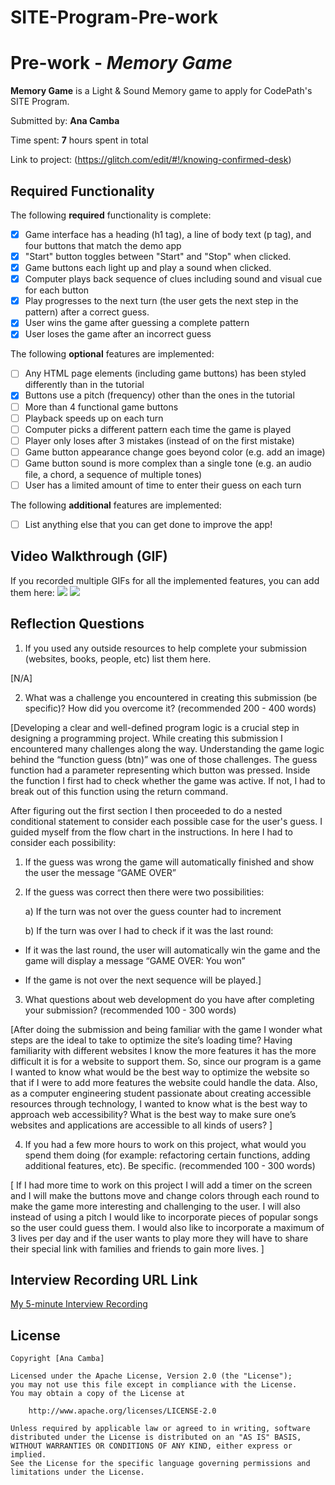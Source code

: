 # SITE-Program-Pre-work
# Pre-work - *Memory Game*

**Memory Game** is a Light & Sound Memory game to apply for CodePath's SITE Program. 

Submitted by: **Ana Camba**

Time spent: **7** hours spent in total

Link to project: (https://glitch.com/edit/#!/knowing-confirmed-desk)

## Required Functionality

The following **required** functionality is complete:

* [x] Game interface has a heading (h1 tag), a line of body text (p tag), and four buttons that match the demo app
* [x] "Start" button toggles between "Start" and "Stop" when clicked. 
* [x] Game buttons each light up and play a sound when clicked. 
* [x] Computer plays back sequence of clues including sound and visual cue for each button
* [x] Play progresses to the next turn (the user gets the next step in the pattern) after a correct guess. 
* [x] User wins the game after guessing a complete pattern
* [x] User loses the game after an incorrect guess

The following **optional** features are implemented:

* [ ] Any HTML page elements (including game buttons) has been styled differently than in the tutorial
* [x] Buttons use a pitch (frequency) other than the ones in the tutorial
* [ ] More than 4 functional game buttons
* [ ] Playback speeds up on each turn
* [ ] Computer picks a different pattern each time the game is played
* [ ] Player only loses after 3 mistakes (instead of on the first mistake)
* [ ] Game button appearance change goes beyond color (e.g. add an image)
* [ ] Game button sound is more complex than a single tone (e.g. an audio file, a chord, a sequence of multiple tones)
* [ ] User has a limited amount of time to enter their guess on each turn

The following **additional** features are implemented:

- [ ] List anything else that you can get done to improve the app!

## Video Walkthrough (GIF)

If you recorded multiple GIFs for all the implemented features, you can add them here:
![](https://i.imgur.com/5kOXJWp.gif)
![](https://i.imgur.com/YnjDEOZ.gif)

## Reflection Questions
1. If you used any outside resources to help complete your submission (websites, books, people, etc) list them here. 

[N/A]

2. What was a challenge you encountered in creating this submission (be specific)? How did you overcome it? (recommended 200 - 400 words) 

[Developing a clear and well-defined program logic is a crucial step in designing a programming project. While creating this submission I encountered many challenges along the way. Understanding the game logic behind the “function guess (btn)”  was one of those challenges. The guess function had a parameter representing which button was pressed. Inside the function I first had to check whether the game was active. If not, I had to break out of this function using the return command. 

After figuring out the first section I then proceeded to do a nested conditional statement to consider each possible case for the user's guess. I guided myself from the flow chart in the instructions. In here I had to consider each possibility: 

1) If the guess was wrong the game will automatically finished and show the user the message “GAME OVER”

2) If the guess was correct then there were two possibilities:

      a) If the turn was not over the guess counter had to increment 

      b) If the turn was over I had to check if it was the last round: 

- If it was the last round, the user will automatically win the game and the game will display a message “GAME OVER: You won” 

- If the game is not over the next sequence will be played.]


3. What questions about web development do you have after completing your submission? (recommended 100 - 300 words) 

[After doing the submission and being familiar with the game I wonder what steps are the ideal to  take to optimize the site’s loading time? Having familiarity with different websites I know the more features it has the more difficult it is for a website to support them. So, since our program is a game I wanted to know what would be the best way to optimize the website so that if I were to add more features the website could handle the data.
Also, as a computer engineering student passionate about creating accessible resources through technology, I wanted to know what is the best way to approach web accessibility? What is the best way to make sure one’s websites and applications are accessible to all kinds of users?
]


4. If you had a few more hours to work on this project, what would you spend them doing (for example: refactoring certain functions, adding additional features, etc). Be specific. (recommended 100 - 300 words) 

[
If I had more time to work on this project I will add a timer on the screen and I will make the buttons move and change colors through each round to make the game more interesting and challenging to the user. I will also instead of using a pitch I would like to incorporate pieces of popular songs so the user could guess them. I would also like to incorporate a maximum of 3 lives per day and if the user wants to play more they will have to share their special link with families and friends to gain more lives.
]



## Interview Recording URL Link

[My 5-minute Interview Recording](https://www.loom.com/share/a15d64ea7f05411f82559189a5f8d063)


## License

    Copyright [Ana Camba]

    Licensed under the Apache License, Version 2.0 (the "License");
    you may not use this file except in compliance with the License.
    You may obtain a copy of the License at

        http://www.apache.org/licenses/LICENSE-2.0

    Unless required by applicable law or agreed to in writing, software
    distributed under the License is distributed on an "AS IS" BASIS,
    WITHOUT WARRANTIES OR CONDITIONS OF ANY KIND, either express or implied.
    See the License for the specific language governing permissions and
    limitations under the License.

